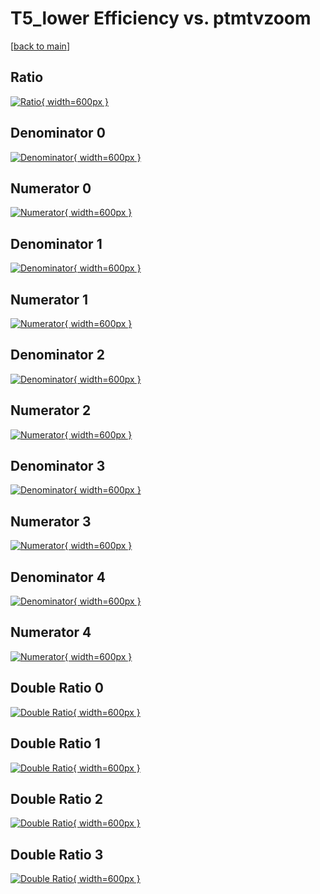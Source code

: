 # T5_lower Efficiency vs. ptmtvzoom

[[back to main](./)]



## Ratio

[![Ratio](../mtv/var/T5_lower_vtr_0_0_eff_ptmtvzoom.png){ width=600px }](../mtv/var/T5_lower_vtr_0_0_eff_ptmtvzoom.pdf)

## Denominator 0

[![Denominator](../mtv/den/T5_lower_vtr_0_0_eff_ptmtvzoom_den0.png){ width=600px }](../mtv/den/T5_lower_vtr_0_0_eff_ptmtvzoom_den0.pdf)

## Numerator 0

[![Numerator](../mtv/num/T5_lower_vtr_0_0_eff_ptmtvzoom_num0.png){ width=600px }](../mtv/num/T5_lower_vtr_0_0_eff_ptmtvzoom_num0.pdf)

## Denominator 1

[![Denominator](../mtv/den/T5_lower_vtr_0_0_eff_ptmtvzoom_den1.png){ width=600px }](../mtv/den/T5_lower_vtr_0_0_eff_ptmtvzoom_den1.pdf)

## Numerator 1

[![Numerator](../mtv/num/T5_lower_vtr_0_0_eff_ptmtvzoom_num1.png){ width=600px }](../mtv/num/T5_lower_vtr_0_0_eff_ptmtvzoom_num1.pdf)

## Denominator 2

[![Denominator](../mtv/den/T5_lower_vtr_0_0_eff_ptmtvzoom_den2.png){ width=600px }](../mtv/den/T5_lower_vtr_0_0_eff_ptmtvzoom_den2.pdf)

## Numerator 2

[![Numerator](../mtv/num/T5_lower_vtr_0_0_eff_ptmtvzoom_num2.png){ width=600px }](../mtv/num/T5_lower_vtr_0_0_eff_ptmtvzoom_num2.pdf)

## Denominator 3

[![Denominator](../mtv/den/T5_lower_vtr_0_0_eff_ptmtvzoom_den3.png){ width=600px }](../mtv/den/T5_lower_vtr_0_0_eff_ptmtvzoom_den3.pdf)

## Numerator 3

[![Numerator](../mtv/num/T5_lower_vtr_0_0_eff_ptmtvzoom_num3.png){ width=600px }](../mtv/num/T5_lower_vtr_0_0_eff_ptmtvzoom_num3.pdf)

## Denominator 4

[![Denominator](../mtv/den/T5_lower_vtr_0_0_eff_ptmtvzoom_den4.png){ width=600px }](../mtv/den/T5_lower_vtr_0_0_eff_ptmtvzoom_den4.pdf)

## Numerator 4

[![Numerator](../mtv/num/T5_lower_vtr_0_0_eff_ptmtvzoom_num4.png){ width=600px }](../mtv/num/T5_lower_vtr_0_0_eff_ptmtvzoom_num4.pdf)

## Double Ratio 0

[![Double Ratio](../mtv/ratio/T5_lower_vtr_0_0_eff_ptmtvzoom_ratio0.png){ width=600px }](../mtv/ratio/T5_lower_vtr_0_0_eff_ptmtvzoom_ratio0.pdf)

## Double Ratio 1

[![Double Ratio](../mtv/ratio/T5_lower_vtr_0_0_eff_ptmtvzoom_ratio1.png){ width=600px }](../mtv/ratio/T5_lower_vtr_0_0_eff_ptmtvzoom_ratio1.pdf)

## Double Ratio 2

[![Double Ratio](../mtv/ratio/T5_lower_vtr_0_0_eff_ptmtvzoom_ratio2.png){ width=600px }](../mtv/ratio/T5_lower_vtr_0_0_eff_ptmtvzoom_ratio2.pdf)

## Double Ratio 3

[![Double Ratio](../mtv/ratio/T5_lower_vtr_0_0_eff_ptmtvzoom_ratio3.png){ width=600px }](../mtv/ratio/T5_lower_vtr_0_0_eff_ptmtvzoom_ratio3.pdf)

